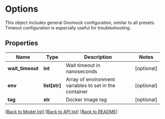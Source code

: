 # Options

This object includes general Gnomock configuration, similar to all presets. Timeout configuration is especially useful for troubleshooting. 
## Properties
Name | Type | Description | Notes
------------ | ------------- | ------------- | -------------
**wait_timeout** | **int** | Wait timeout in nanoseconds | [optional] 
**env** | **list[str]** | Array of environment variables to set in the container | [optional] 
**tag** | **str** | Docker image tag | [optional] 

[[Back to Model list]](../README.md#documentation-for-models) [[Back to API list]](../README.md#documentation-for-api-endpoints) [[Back to README]](../README.md)


